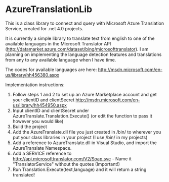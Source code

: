 AzureTranslationLib
===================

This is a class library to connect and query with Microsoft Azure Translation Service, created for .net 4.0 projects.

It is currently a simple library to translate text from english to one of the available languages in the Microsoft Translator API (http://datamarket.azure.com/dataset/bing/microsofttranslator). I am planning on implementing the language detection features and translations from any to any available language when I have time.

The codes for available languages are here: http://msdn.microsoft.com/en-us/library/hh456380.aspx

Implementation instructions:
1. Follow steps 1 and 2 to set up an Azure Marketplace account and get your clientID and clientSecret http://msdn.microsoft.com/en-us/library/hh454950.aspx
2. Input clientID and clientSecret under AzureTranslate.Translation.Execute() (or edit the function to pass it however you would like)
3. Build the project
4. Add the AzureTranslate.dll file you just created in /bin/ to wherever you put your class libraries in your project (I use /bin/ in my projects)
5. Add a reference to AzureTranslate.dll in Visual Studio, and import the AzureTranslate Namespace.
6. Add a SERVICE reference to http://api.microsofttranslator.com/V2/Soap.svc - Name it "TranslatorService" without the quotes (Important!)
7. Run Translation.Execute(text,language) and it will return a string translated!